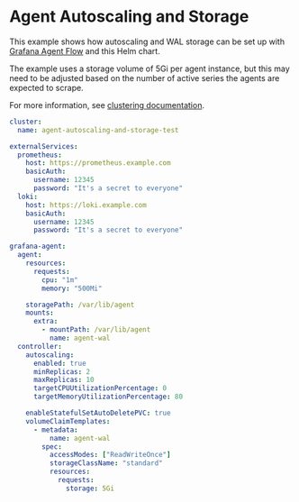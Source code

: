 # Agent Autoscaling and Storage

This example shows how autoscaling and WAL storage can be set up
with [Grafana Agent Flow](https://grafana.com/docs/agent/latest/flow/) and this Helm chart.

The example uses a storage volume of 5Gi per agent instance, but this may need to be adjusted based on the number of
active series the agents are expected to scrape.

For more information, see [clustering documentation](https://grafana.com/docs/agent/latest/flow/concepts/clustering/).

```yaml
cluster:
  name: agent-autoscaling-and-storage-test

externalServices:
  prometheus:
    host: https://prometheus.example.com
    basicAuth:
      username: 12345
      password: "It's a secret to everyone"
  loki:
    host: https://loki.example.com
    basicAuth:
      username: 12345
      password: "It's a secret to everyone"

grafana-agent:
  agent:
    resources:
      requests:
        cpu: "1m"
        memory: "500Mi"

    storagePath: /var/lib/agent
    mounts:
      extra:
        - mountPath: /var/lib/agent
          name: agent-wal
  controller:
    autoscaling:
      enabled: true
      minReplicas: 2
      maxReplicas: 10
      targetCPUUtilizationPercentage: 0
      targetMemoryUtilizationPercentage: 80

    enableStatefulSetAutoDeletePVC: true
    volumeClaimTemplates:
      - metadata:
          name: agent-wal
        spec:
          accessModes: ["ReadWriteOnce"]
          storageClassName: "standard"
          resources:
            requests:
              storage: 5Gi
```
